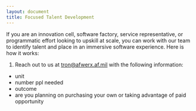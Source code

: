 ```yaml
---
layout: document
title: Focused Talent Development
---
```


If you are an innovation cell, software factory, service
representative, or programmatic effort looking to upskill at scale,
you can work with our team to identify talent and place in an
immersive software experience.  Here is how it works:

1. Reach out to us at tron@afwerx.af.mil with the following information:
- unit
- number ppl needed
- outcome
- are you planning on purchasing your own or taking advantage of paid opportunity